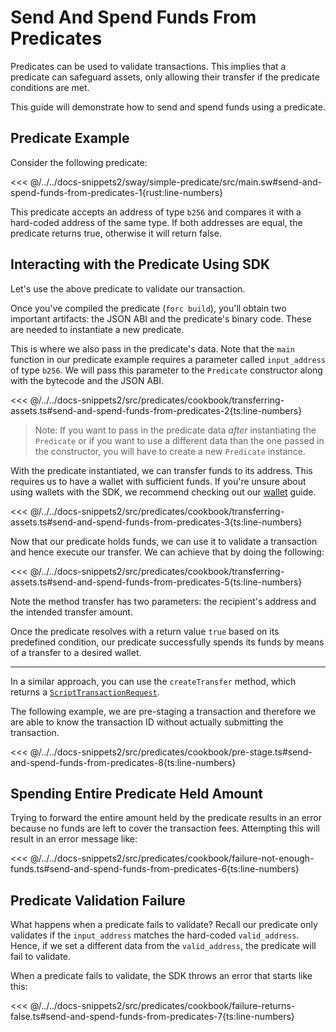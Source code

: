# Send And Spend Funds From Predicates

Predicates can be used to validate transactions. This implies that a predicate can safeguard assets, only allowing their transfer if the predicate conditions are met.

This guide will demonstrate how to send and spend funds using a predicate.

## Predicate Example

Consider the following predicate:

<<< @/../../docs-snippets2/sway/simple-predicate/src/main.sw#send-and-spend-funds-from-predicates-1{rust:line-numbers}

This predicate accepts an address of type `b256` and compares it with a hard-coded address of the same type. If both addresses are equal, the predicate returns true, otherwise it will return false.

## Interacting with the Predicate Using SDK

Let's use the above predicate to validate our transaction.

Once you've compiled the predicate (`forc build`), you'll obtain two important artifacts: the JSON ABI and the predicate's binary code. These are needed to instantiate a new predicate.

This is where we also pass in the predicate's data. Note that the `main` function in our predicate example requires a parameter called `input_address` of type `b256`. We will pass this parameter to the `Predicate` constructor along with the bytecode and the JSON ABI.

<<< @/../../docs-snippets2/src/predicates/cookbook/transferring-assets.ts#send-and-spend-funds-from-predicates-2{ts:line-numbers}

> Note: If you want to pass in the predicate data _after_ instantiating the `Predicate` or if you want to use a different data than the one passed in the constructor, you will have to create a new `Predicate` instance.

With the predicate instantiated, we can transfer funds to its address. This requires us to have a wallet with sufficient funds. If you're unsure about using wallets with the SDK, we recommend checking out our [wallet](../wallets/) guide.

<<< @/../../docs-snippets2/src/predicates/cookbook/transferring-assets.ts#send-and-spend-funds-from-predicates-3{ts:line-numbers}

Now that our predicate holds funds, we can use it to validate a transaction and hence execute our transfer. We can achieve that by doing the following:

<<< @/../../docs-snippets2/src/predicates/cookbook/transferring-assets.ts#send-and-spend-funds-from-predicates-5{ts:line-numbers}

Note the method transfer has two parameters: the recipient's address and the intended transfer amount.

Once the predicate resolves with a return value `true` based on its predefined condition, our predicate successfully spends its funds by means of a transfer to a desired wallet.

---

In a similar approach, you can use the `createTransfer` method, which returns a [`ScriptTransactionRequest`](https://fuels-ts-docs-api.vercel.app/classes/_fuel_ts_account.ScriptTransactionRequest.html).

The following example, we are pre-staging a transaction and therefore we are able to know the transaction ID without actually submitting the transaction.

<<< @/../../docs-snippets2/src/predicates/cookbook/pre-stage.ts#send-and-spend-funds-from-predicates-8{ts:line-numbers}

## Spending Entire Predicate Held Amount

Trying to forward the entire amount held by the predicate results in an error because no funds are left to cover the transaction fees. Attempting this will result in an error message like:

<<< @/../../docs-snippets2/src/predicates/cookbook/failure-not-enough-funds.ts#send-and-spend-funds-from-predicates-6{ts:line-numbers}

## Predicate Validation Failure

What happens when a predicate fails to validate? Recall our predicate only validates if the `input_address` matches the hard-coded `valid_address`. Hence, if we set a different data from the `valid_address`, the predicate will fail to validate.

When a predicate fails to validate, the SDK throws an error that starts like this:

<<< @/../../docs-snippets2/src/predicates/cookbook/failure-returns-false.ts#send-and-spend-funds-from-predicates-7{ts:line-numbers}
